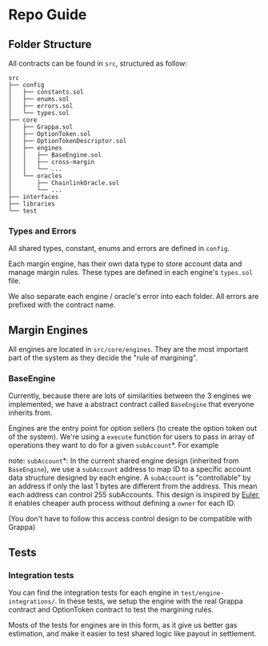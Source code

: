 # Repo Guide

## Folder Structure

All contracts can be found in `src`, structured as follow:

```
src
├── config
│   ├── constants.sol
│   ├── enums.sol
│   ├── errors.sol
│   └── types.sol
├── core
│   ├── Grappa.sol
│   ├── OptionToken.sol
│   ├── OptionTokenDescriptor.sol
│   ├── engines
│   │   ├── BaseEngine.sol
│   │   ├── cross-margin
│   │   └── ...
│   └── oracles
│       ├── ChainlinkOracle.sol
│       └── ...
├── interfaces
├── libraries
└── test
```

### Types and Errors

All shared types, constant, enums and errors are defined in `config`. 

Each margin engine, has their own data type to store account data and manage margin rules. These types are defined in each engine's `types.sol` file.

We also separate each engine / oracle's error into each folder. All errors are prefixed with the contract name.

## Margin Engines

All engines are located in `src/core/engines`. They are the most important part of the system as they decide the "rule of margining".

### BaseEngine

Currently, because there are lots of similarities between the 3 engines we implemented, we have a abstract contract called `BaseEngine` that everyone inherits from.

Engines are the entry point for option sellers (to create the option token out of the system). We're using a `execute` function for users to pass in array of operations they want to do for a given `subAccount`*. For example

note: `subAccount`*: In the current shared engine design (inherited from `BaseEngine`), we use a `subAccount` address to map ID to a specific account data structure designed by each engine. A `subAccount` is "controllable" by an address if only the last 1 bytes are different from the address. This mean each address can control 255 subAccounts. This design is inspired by [Euler](https://github.com/euler-xyz/euler-contracts/blob/cd3036e0087280365819f99ad531141894d0b7ee/contracts/BaseLogic.sol#L24), it enables cheaper auth process without defining a `owner` for each ID.

(You don't have to follow this access control design to be compatible with Grappa)

## Tests

### Integration tests

You can find the integration tests for each engine in `test/engine-integrations/`. In these tests, we setup the engine with the real Grappa contract and OptionToken contract to test the margining rules.

Mosts of the tests for engines are in this form, as it give us better gas estimation, and make it easier to test shared logic like payout in settlement.
